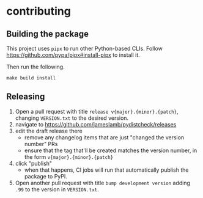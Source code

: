 # contributing

## Building the package

This project uses `pipx` to run other Python-based CLIs.
Follow https://github.com/pypa/pipx#install-pipx to install it.

Then run the following.

```shell
make build install
```

## Releasing

1. Open a pull request with title `release v{major}.{minor}.{patch}`, changing `VERSION.txt` to the desired version.
2. navigate to https://github.com/jameslamb/pydistcheck/releases
3. edit the draft release there
    - remove any changelog items that are just "changed the version number" PRs
    - ensure that the tag that'll be created matches the version number, in the form `v{major}.{minor}.{patch}`
4. click "publish"
    - when that happens, CI jobs will run that automatically publish the package to PyPI.
5. Open another pull request with title `bump development version` adding `.99` to the version in `VERSION.txt`.
